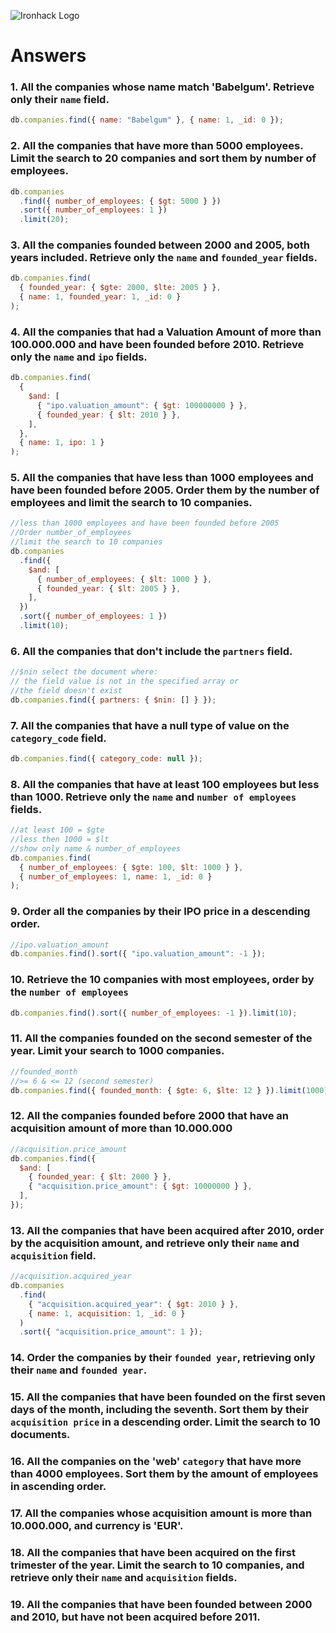 ![Ironhack Logo](https://i.imgur.com/1QgrNNw.png)

# Answers

### 1. All the companies whose name match 'Babelgum'. Retrieve only their `name` field.

```js
db.companies.find({ name: "Babelgum" }, { name: 1, _id: 0 });
```

### 2. All the companies that have more than 5000 employees. Limit the search to 20 companies and sort them by **number of employees**.

```js
db.companies
  .find({ number_of_employees: { $gt: 5000 } })
  .sort({ number_of_employees: 1 })
  .limit(20);
```

### 3. All the companies founded between 2000 and 2005, both years included. Retrieve only the `name` and `founded_year` fields.

```js
db.companies.find(
  { founded_year: { $gte: 2000, $lte: 2005 } },
  { name: 1, founded_year: 1, _id: 0 }
);
```

### 4. All the companies that had a Valuation Amount of more than 100.000.000 and have been founded before 2010. Retrieve only the `name` and `ipo` fields.

```js
db.companies.find(
  {
    $and: [
      { "ipo.valuation_amount": { $gt: 100000000 } },
      { founded_year: { $lt: 2010 } },
    ],
  },
  { name: 1, ipo: 1 }
);
```

### 5. All the companies that have less than 1000 employees and have been founded before 2005. Order them by the number of employees and limit the search to 10 companies.

```js
//less than 1000 employees and have been founded before 2005
//Order number_of_employees
//limit the search to 10 companies
db.companies
  .find({
    $and: [
      { number_of_employees: { $lt: 1000 } },
      { founded_year: { $lt: 2005 } },
    ],
  })
  .sort({ number_of_employees: 1 })
  .limit(10);
```

### 6. All the companies that don't include the `partners` field.

```js
//$nin select the document where:
// the field value is not in the specified array or
//the field doesn't exist
db.companies.find({ partners: { $nin: [] } });
```

### 7. All the companies that have a null type of value on the `category_code` field.

```js
db.companies.find({ category_code: null });
```

### 8. All the companies that have at least 100 employees but less than 1000. Retrieve only the `name` and `number of employees` fields.

```js
//at least 100 = $gte
//less then 1000 = $lt
//show only name & number_of_employees
db.companies.find(
  { number_of_employees: { $gte: 100, $lt: 1000 } },
  { number_of_employees: 1, name: 1, _id: 0 }
);
```

### 9. Order all the companies by their IPO price in a descending order.

```js
//ipo.valuation_amount
db.companies.find().sort({ "ipo.valuation_amount": -1 });
```

### 10. Retrieve the 10 companies with most employees, order by the `number of employees`

```js
db.companies.find().sort({ number_of_employees: -1 }).limit(10);
```

### 11. All the companies founded on the second semester of the year. Limit your search to 1000 companies.

```js
//founded_month
//>= 6 & <= 12 (second semester)
db.companies.find({ founded_month: { $gte: 6, $lte: 12 } }).limit(1000);
```

### 12. All the companies founded before 2000 that have an acquisition amount of more than 10.000.000

```js
//acquisition.price_amount
db.companies.find({
  $and: [
    { founded_year: { $lt: 2000 } },
    { "acquisition.price_amount": { $gt: 10000000 } },
  ],
});
```

### 13. All the companies that have been acquired after 2010, order by the acquisition amount, and retrieve only their `name` and `acquisition` field.

```js
//acquisition.acquired_year
db.companies
  .find(
    { "acquisition.acquired_year": { $gt: 2010 } },
    { name: 1, acquisition: 1, _id: 0 }
  )
  .sort({ "acquisition.price_amount": 1 });
```

### 14. Order the companies by their `founded year`, retrieving only their `name` and `founded year`.

<!-- Your Code Goes Here -->

### 15. All the companies that have been founded on the first seven days of the month, including the seventh. Sort them by their `acquisition price` in a descending order. Limit the search to 10 documents.

<!-- Your Code Goes Here -->

### 16. All the companies on the 'web' `category` that have more than 4000 employees. Sort them by the amount of employees in ascending order.

<!-- Your Code Goes Here -->

### 17. All the companies whose acquisition amount is more than 10.000.000, and currency is 'EUR'.

<!-- Your Code Goes Here -->

### 18. All the companies that have been acquired on the first trimester of the year. Limit the search to 10 companies, and retrieve only their `name` and `acquisition` fields.

<!-- Your Code Goes Here -->

### 19. All the companies that have been founded between 2000 and 2010, but have not been acquired before 2011.

<!-- Your Code Goes Here -->
